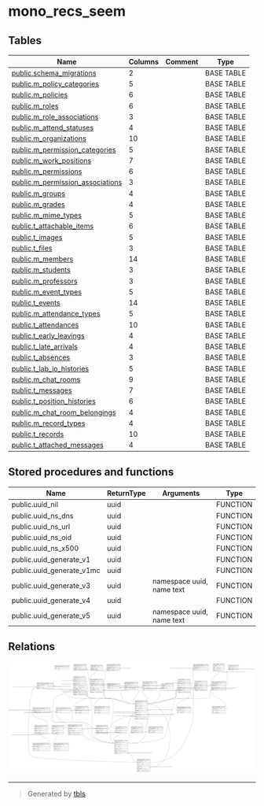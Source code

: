 # mono_recs_seem

## Tables

| Name | Columns | Comment | Type |
| ---- | ------- | ------- | ---- |
| [public.schema_migrations](public.schema_migrations.md) | 2 |  | BASE TABLE |
| [public.m_policy_categories](public.m_policy_categories.md) | 5 |  | BASE TABLE |
| [public.m_policies](public.m_policies.md) | 6 |  | BASE TABLE |
| [public.m_roles](public.m_roles.md) | 6 |  | BASE TABLE |
| [public.m_role_associations](public.m_role_associations.md) | 3 |  | BASE TABLE |
| [public.m_attend_statuses](public.m_attend_statuses.md) | 4 |  | BASE TABLE |
| [public.m_organizations](public.m_organizations.md) | 10 |  | BASE TABLE |
| [public.m_permission_categories](public.m_permission_categories.md) | 5 |  | BASE TABLE |
| [public.m_work_positions](public.m_work_positions.md) | 7 |  | BASE TABLE |
| [public.m_permissions](public.m_permissions.md) | 6 |  | BASE TABLE |
| [public.m_permission_associations](public.m_permission_associations.md) | 3 |  | BASE TABLE |
| [public.m_groups](public.m_groups.md) | 4 |  | BASE TABLE |
| [public.m_grades](public.m_grades.md) | 4 |  | BASE TABLE |
| [public.m_mime_types](public.m_mime_types.md) | 5 |  | BASE TABLE |
| [public.t_attachable_items](public.t_attachable_items.md) | 6 |  | BASE TABLE |
| [public.t_images](public.t_images.md) | 5 |  | BASE TABLE |
| [public.t_files](public.t_files.md) | 3 |  | BASE TABLE |
| [public.m_members](public.m_members.md) | 14 |  | BASE TABLE |
| [public.m_students](public.m_students.md) | 3 |  | BASE TABLE |
| [public.m_professors](public.m_professors.md) | 3 |  | BASE TABLE |
| [public.m_event_types](public.m_event_types.md) | 5 |  | BASE TABLE |
| [public.t_events](public.t_events.md) | 14 |  | BASE TABLE |
| [public.m_attendance_types](public.m_attendance_types.md) | 5 |  | BASE TABLE |
| [public.t_attendances](public.t_attendances.md) | 10 |  | BASE TABLE |
| [public.t_early_leavings](public.t_early_leavings.md) | 4 |  | BASE TABLE |
| [public.t_late_arrivals](public.t_late_arrivals.md) | 4 |  | BASE TABLE |
| [public.t_absences](public.t_absences.md) | 3 |  | BASE TABLE |
| [public.t_lab_io_histories](public.t_lab_io_histories.md) | 5 |  | BASE TABLE |
| [public.m_chat_rooms](public.m_chat_rooms.md) | 9 |  | BASE TABLE |
| [public.t_messages](public.t_messages.md) | 7 |  | BASE TABLE |
| [public.t_position_histories](public.t_position_histories.md) | 6 |  | BASE TABLE |
| [public.m_chat_room_belongings](public.m_chat_room_belongings.md) | 4 |  | BASE TABLE |
| [public.m_record_types](public.m_record_types.md) | 4 |  | BASE TABLE |
| [public.t_records](public.t_records.md) | 10 |  | BASE TABLE |
| [public.t_attached_messages](public.t_attached_messages.md) | 4 |  | BASE TABLE |

## Stored procedures and functions

| Name | ReturnType | Arguments | Type |
| ---- | ------- | ------- | ---- |
| public.uuid_nil | uuid |  | FUNCTION |
| public.uuid_ns_dns | uuid |  | FUNCTION |
| public.uuid_ns_url | uuid |  | FUNCTION |
| public.uuid_ns_oid | uuid |  | FUNCTION |
| public.uuid_ns_x500 | uuid |  | FUNCTION |
| public.uuid_generate_v1 | uuid |  | FUNCTION |
| public.uuid_generate_v1mc | uuid |  | FUNCTION |
| public.uuid_generate_v3 | uuid | namespace uuid, name text | FUNCTION |
| public.uuid_generate_v4 | uuid |  | FUNCTION |
| public.uuid_generate_v5 | uuid | namespace uuid, name text | FUNCTION |

## Relations

![er](schema.svg)

---

> Generated by [tbls](https://github.com/k1LoW/tbls)
